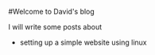 #Welcome to David's blog

I will write some posts about

- setting up a simple website using linux

